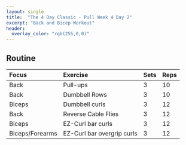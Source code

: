 ```yaml
---
layout: single
title:  "The 4 Day Classic - Pull Week 4 Day 2"
excerpt: "Back and Bicep Workout"
header:
  overlay_color: "rgb(255,0,0)"
---
```


## Routine

| Focus | Exercise | Sets | Reps |
|:-|:-|:-|:-|
|Back|Pull-ups|3|10|
|Back|Dumbbell Rows|3|10|
|Biceps|Dumbbell curls|3|12|
|Back|Reverse Cable Flies|3|12|
|Biceps|EZ-Curl bar curls|3|12|
|Biceps/Forearms|EZ-Curl bar overgrip curls|3|12|
